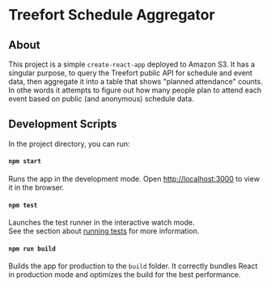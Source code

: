 # Treefort Schedule Aggregator

## About
This project is a simple `create-react-app` deployed to Amazon S3. It has a singular purpose, to query the Treefort public API for schedule and event data, then aggregate it into a table that shows "planned attendance" counts. In othe words it attempts to figure out how many people plan to attend each event based on public (and anonymous) schedule data.

## Development Scripts

In the project directory, you can run:

#### `npm start`

Runs the app in the development mode. Open [http://localhost:3000](http://localhost:3000) to view it in the browser.

#### `npm test`

Launches the test runner in the interactive watch mode.<br>
See the section about [running tests](https://facebook.github.io/create-react-app/docs/running-tests) for more information.

#### `npm run build`

Builds the app for production to the `build` folder. It correctly bundles React in production mode and optimizes the build for the best performance.
